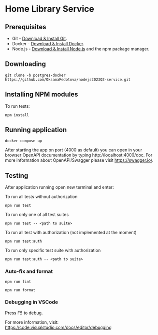 # Home Library Service

## Prerequisites

- Git - [Download & Install Git](https://git-scm.com/downloads).
- Docker - [Download & Install Docker](https://docs.docker.com/engine/install/).
- Node.js - [Download & Install Node.js](https://nodejs.org/en/download/) and the npm package manager.


## Downloading

```
git clone -b postgres-docker https://github.com/OksanaFedotova/nodejs2023Q2-service.git
```

## Installing NPM modules

To run tests:
```
npm install
```

## Running application


```
docker compose up
```

After starting the app on port (4000 as default) you can open
in your browser OpenAPI documentation by typing http://localhost:4000/doc.
For more information about OpenAPI/Swagger please visit https://swagger.io/.

## Testing

After application running open new terminal and enter:

To run all tests without authorization

```
npm run test
```

To run only one of all test suites

```
npm run test -- <path to suite>
```

To run all test with authorization (not implemented at the moment)

```
npm run test:auth
```

To run only specific test suite with authorization

```
npm run test:auth -- <path to suite>
```

### Auto-fix and format

```
npm run lint
```

```
npm run format
```

### Debugging in VSCode

Press <kbd>F5</kbd> to debug.

For more information, visit: https://code.visualstudio.com/docs/editor/debugging
